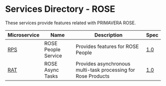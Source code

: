 # Services Directory - ROSE

These services provide features related with PRIMAVERA ROSE.

| Microservice | Name | Description | Spec |
| - | - | - | - |
| [RPS](./rps.md) | ROSE People Service | Provides features for ROSE People | [1.0](./specs/rps-spec-1.0.md) |
| [RAT](./rat.md) | ROSE Async Tasks | Provides asynchronous multi-task processing for Rose Products | [1.0](./specs/rat-spec-1.0.md) |
